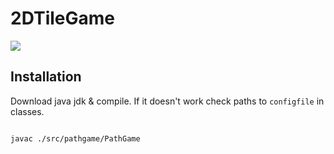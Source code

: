# 2DTileGame

![](Mission-to-Mars-Game.gif)


## Installation

Download java jdk & compile.
If it doesn't work check paths to `configfile` in classes.

```bash

javac ./src/pathgame/PathGame

```
